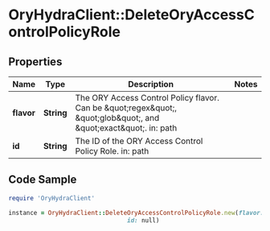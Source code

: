 # OryHydraClient::DeleteOryAccessControlPolicyRole

## Properties

Name | Type | Description | Notes
------------ | ------------- | ------------- | -------------
**flavor** | **String** | The ORY Access Control Policy flavor. Can be \&quot;regex\&quot;, \&quot;glob\&quot;, and \&quot;exact\&quot;.  in: path | 
**id** | **String** | The ID of the ORY Access Control Policy Role. in: path | 

## Code Sample

```ruby
require 'OryHydraClient'

instance = OryHydraClient::DeleteOryAccessControlPolicyRole.new(flavor: null,
                                 id: null)
```


